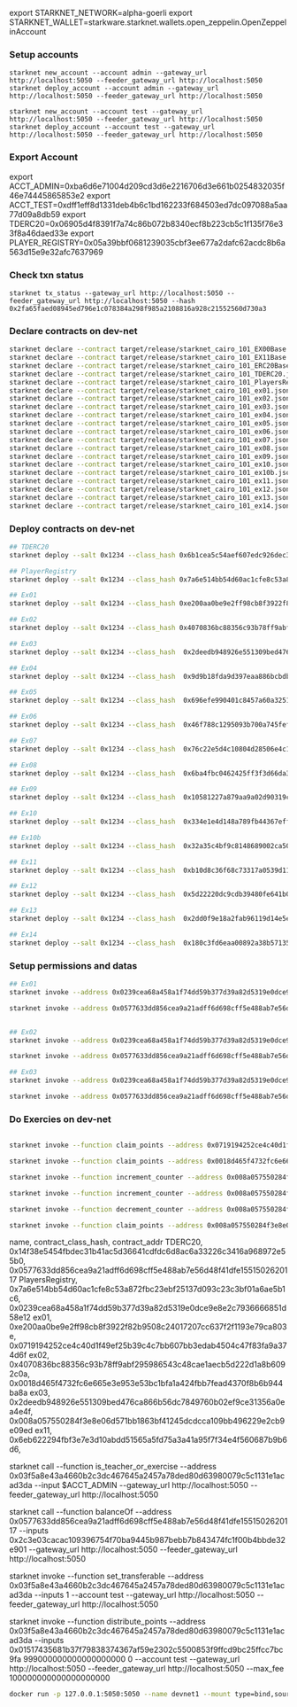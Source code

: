 export STARKNET_NETWORK=alpha-goerli
export STARKNET_WALLET=starkware.starknet.wallets.open_zeppelin.OpenZeppelinAccount

### Setup accounts
```
starknet new_account --account admin --gateway_url http://localhost:5050 --feeder_gateway_url http://localhost:5050
starknet deploy_account --account admin --gateway_url http://localhost:5050 --feeder_gateway_url http://localhost:5050

starknet new_account --account test --gateway_url http://localhost:5050 --feeder_gateway_url http://localhost:5050
starknet deploy_account --account test --gateway_url http://localhost:5050 --feeder_gateway_url http://localhost:5050
```

### Export Account
export ACCT_ADMIN=0xba6d6e71004d209cd3d6e2216706d3e661b0254832035f46e74445865853e2
export ACCT_TEST=0xdff1eff8d1331deb4b6c1bd162233f684503ed7dc097088a5aa77d09a8db59
export TDERC20=0x06905d4f8391f7a74c86b072b8340ecf8b223cb5c1f135f76e33f8a46daed33e
export PLAYER_REGISTRY=0x05a39bbf0681239035cbf3ee677a2dafc62acdc8b6a563d15e9e32afc7637969

### Check txn status
```
starknet tx_status --gateway_url http://localhost:5050 --feeder_gateway_url http://localhost:5050 --hash 0x2fa65faed08945ed796e1c078384a298f985a2108816a928c21552560d730a3
```

### Declare contracts on dev-net
``` bash
starknet declare --contract target/release/starknet_cairo_101_EX00Base.json --account admin --gateway_url http://localhost:5050 --feeder_gateway_url http://localhost:5050 --max_fee 100000000000000000000
starknet declare --contract target/release/starknet_cairo_101_EX11Base.json --account admin --gateway_url http://localhost:5050 --feeder_gateway_url http://localhost:5050 --max_fee 100000000000000000000
starknet declare --contract target/release/starknet_cairo_101_ERC20Base.json --account admin --gateway_url http://localhost:5050 --feeder_gateway_url http://localhost:5050 --max_fee 100000000000000000000
starknet declare --contract target/release/starknet_cairo_101_TDERC20.json --account admin --gateway_url http://localhost:5050 --feeder_gateway_url http://localhost:5050 --max_fee 100000000000000000000
starknet declare --contract target/release/starknet_cairo_101_PlayersRegistry.json --account admin --gateway_url http://localhost:5050 --feeder_gateway_url http://localhost:5050 --max_fee 100000000000000000000
starknet declare --contract target/release/starknet_cairo_101_ex01.json --account admin --gateway_url http://localhost:5050 --feeder_gateway_url http://localhost:5050 --max_fee 100000000000000000000
starknet declare --contract target/release/starknet_cairo_101_ex02.json --account admin --gateway_url http://localhost:5050 --feeder_gateway_url http://localhost:5050 --max_fee 100000000000000000000
starknet declare --contract target/release/starknet_cairo_101_ex03.json --account admin --gateway_url http://localhost:5050 --feeder_gateway_url http://localhost:5050 --max_fee 100000000000000000000
starknet declare --contract target/release/starknet_cairo_101_ex04.json --account admin --gateway_url http://localhost:5050 --feeder_gateway_url http://localhost:5050 --max_fee 100000000000000000000
starknet declare --contract target/release/starknet_cairo_101_ex05.json --account admin --gateway_url http://localhost:5050 --feeder_gateway_url http://localhost:5050 --max_fee 100000000000000000000
starknet declare --contract target/release/starknet_cairo_101_ex06.json --account admin --gateway_url http://localhost:5050 --feeder_gateway_url http://localhost:5050 --max_fee 100000000000000000000
starknet declare --contract target/release/starknet_cairo_101_ex07.json --account admin --gateway_url http://localhost:5050 --feeder_gateway_url http://localhost:5050 --max_fee 100000000000000000000
starknet declare --contract target/release/starknet_cairo_101_ex08.json --account admin --gateway_url http://localhost:5050 --feeder_gateway_url http://localhost:5050 --max_fee 100000000000000000000
starknet declare --contract target/release/starknet_cairo_101_ex09.json --account admin --gateway_url http://localhost:5050 --feeder_gateway_url http://localhost:5050 --max_fee 100000000000000000000
starknet declare --contract target/release/starknet_cairo_101_ex10.json --account admin --gateway_url http://localhost:5050 --feeder_gateway_url http://localhost:5050 --max_fee 100000000000000000000
starknet declare --contract target/release/starknet_cairo_101_ex10b.json --account admin --gateway_url http://localhost:5050 --feeder_gateway_url http://localhost:5050 --max_fee 100000000000000000000
starknet declare --contract target/release/starknet_cairo_101_ex11.json --account admin --gateway_url http://localhost:5050 --feeder_gateway_url http://localhost:5050 --max_fee 100000000000000000000
starknet declare --contract target/release/starknet_cairo_101_ex12.json --account admin --gateway_url http://localhost:5050 --feeder_gateway_url http://localhost:5050 --max_fee 100000000000000000000
starknet declare --contract target/release/starknet_cairo_101_ex13.json --account admin --gateway_url http://localhost:5050 --feeder_gateway_url http://localhost:5050 --max_fee 100000000000000000000
starknet declare --contract target/release/starknet_cairo_101_ex14.json --account admin --gateway_url http://localhost:5050 --feeder_gateway_url http://localhost:5050 --max_fee 100000000000000000000
```

### Deploy contracts on dev-net
``` bash
## TDERC20
starknet deploy --salt 0x1234 --class_hash 0x6b1cea5c54aef607edc926dec33a205d3da187ad8c1514706ab1e28db425138 --inputs 10057515165931654559836545801321088512241713 357609582641 18 0 0 $ACCT_ADMIN $ACCT_ADMIN --account admin --gateway_url http://localhost:5050 --feeder_gateway_url http://localhost:5050 --max_fee 100000000000000000000

## PlayerRegistry
starknet deploy --salt 0x1234 --class_hash 0x7a6e514bb54d60ac1cfe8c53a872fbc23ebf25137d093c23c3bf01a6ae5b1c6 --inputs $ACCT_ADMIN --account admin --gateway_url http://localhost:5050 --feeder_gateway_url http://localhost:5050 --max_fee 100000000000000000000

## Ex01
starknet deploy --salt 0x1234 --class_hash 0xe200aa0be9e2ff98cb8f3922f82b9508c24017207cc637f2f1193e79ca803e --inputs $TDERC20 $PLAYER_REGISTRY 1 1 --account admin --gateway_url http://localhost:5050 --feeder_gateway_url http://localhost:5050 --max_fee 100000000000000000000

## Ex02
starknet deploy --salt 0x1234 --class_hash 0x4070836bc88356c93b78ff9abf295986543c48cae1aecb5d222d1a8b6092c0a --inputs $TDERC20 $PLAYER_REGISTRY 1 2 107101107 --account admin --gateway_url http://localhost:5050 --feeder_gateway_url http://localhost:5050 --max_fee 100000000000000000000

## Ex03
starknet deploy --salt 0x1234 --class_hash  0x2deedb948926e551309bed476ca866b56dc7849760b02ef9ce31356a0ea4e4f --inputs $TDERC20 $PLAYER_REGISTRY 1 3 --account admin --gateway_url http://localhost:5050 --feeder_gateway_url http://localhost:5050 --max_fee 100000000000000000000

## Ex04
starknet deploy --salt 0x1234 --class_hash  0x9d9b18fda9d397eaa886bcbdb53a384199246bf2510893c1c403c673b44b1c --inputs $TDERC20 $PLAYER_REGISTRY 1 4 --account admin --gateway_url http://localhost:5050 --feeder_gateway_url http://localhost:5050 --max_fee 100000000000000000000

## Ex05
starknet deploy --salt 0x1234 --class_hash  0x696efe990401c8457a60a32519253a13c2c58427f2e1ce6d42add395c4e13e8 --inputs $TDERC20 $PLAYER_REGISTRY 1 5 --account admin --gateway_url http://localhost:5050 --feeder_gateway_url http://localhost:5050 --max_fee 100000000000000000000

## Ex06
starknet deploy --salt 0x1234 --class_hash  0x46f788c1295093b700a745fef0a4fc7da1348d5208435b715ab20a3400eb1e3 --inputs $TDERC20 $PLAYER_REGISTRY 1 6 --account admin --gateway_url http://localhost:5050 --feeder_gateway_url http://localhost:5050 --max_fee 100000000000000000000

## Ex07
starknet deploy --salt 0x1234 --class_hash  0x76c22e5d4c10804d28506e4c14f470fc48d168af5fcbb31472ab48bc31d610f --inputs $TDERC20 $PLAYER_REGISTRY 1 7 --account admin --gateway_url http://localhost:5050 --feeder_gateway_url http://localhost:5050 --max_fee 100000000000000000000

## Ex08
starknet deploy --salt 0x1234 --class_hash  0x6ba4fbc0462425ff3f3d66da3d125d803f68ef29a3e32942866db726003b29c --inputs $TDERC20 $PLAYER_REGISTRY 1 8 --account admin --gateway_url http://localhost:5050 --feeder_gateway_url http://localhost:5050 --max_fee 100000000000000000000

## Ex09
starknet deploy --salt 0x1234 --class_hash  0x10581227a879aa9a02d90319c6e9ca33448c7f73fa9d99b03087e273d55a2ec --inputs $TDERC20 $PLAYER_REGISTRY 1 9 --account admin --gateway_url http://localhost:5050 --feeder_gateway_url http://localhost:5050 --max_fee 100000000000000000000

## Ex10
starknet deploy --salt 0x1234 --class_hash  0x334e1e4d148a789fb44367eff869a6330693037983ba6fd2291b2be1249e15a --inputs $TDERC20 $PLAYER_REGISTRY 1 10 --account admin --gateway_url http://localhost:5050 --feeder_gateway_url http://localhost:5050 --max_fee 100000000000000000000

## Ex10b
starknet deploy --salt 0x1234 --class_hash  0x32a35c4bf9c8148689002ca501c973a135a30457c6507e28261bed0c3a1f35 --inputs 0x07b9842cd51a0ca05b706a257ba17807f011c8d61cf6182443711d4232b66ab7 --account admin --gateway_url http://localhost:5050 --feeder_gateway_url http://localhost:5050 --max_fee 100000000000000000000

## Ex11
starknet deploy --salt 0x1234 --class_hash  0xb10d8c36f68c73317a0539d11dd001ed88a9445cc0cc90ef5812782c837d3f --inputs $TDERC20 $PLAYER_REGISTRY 1 11 --account admin --gateway_url http://localhost:5050 --feeder_gateway_url http://localhost:5050 --max_fee 100000000000000000000

## Ex12
starknet deploy --salt 0x1234 --class_hash  0x5d22220dc9cdb39480fe641b0dd5cdc6c7662db73c3935a43bffe8f100cf240 --inputs $TDERC20 $PLAYER_REGISTRY 1 12 --account admin --gateway_url http://localhost:5050 --feeder_gateway_url http://localhost:5050 --max_fee 100000000000000000000

## Ex13
starknet deploy --salt 0x1234 --class_hash  0x2dd0f9e18a2fab96119d14e5e0f323d17a5539a2b9bb093b219abdf9b72657 --inputs $TDERC20 $PLAYER_REGISTRY 1 13 --account admin --gateway_url http://localhost:5050 --feeder_gateway_url http://localhost:5050 --max_fee 100000000000000000000

## Ex14
starknet deploy --salt 0x1234 --class_hash  0x180c3fd6eaa00892a38b5713531acb3a1b7feca3f78ff4bdaa707fcc3545d27 --inputs $TDERC20 $PLAYER_REGISTRY 1 14 --account admin --gateway_url http://localhost:5050 --feeder_gateway_url http://localhost:5050 --max_fee 100000000000000000000
```

### Setup permissions and datas
```bash
## Ex01
starknet invoke --address 0x0239cea68a458a1f74dd59b377d39a82d5319e0dce9e8e2c7936666851d58e12 --function set_exercise_or_admin --inputs 0x0719194252ce4c40d1f49ef25b39c4c7bb607bb3edab4504c47f83fa9a374d6f 1 --account admin --gateway_url http://localhost:5050 --feeder_gateway_url http://localhost:5050

starknet invoke --address 0x0577633dd856cea9a21adff6d698cff5e488ab7e56d48f41dfe1551502620117 --function set_teacher --inputs 0x0719194252ce4c40d1f49ef25b39c4c7bb607bb3edab4504c47f83fa9a374d6f 1 --account admin --gateway_url http://localhost:5050 --feeder_gateway_url http://localhost:5050


## Ex02
starknet invoke --address 0x0239cea68a458a1f74dd59b377d39a82d5319e0dce9e8e2c7936666851d58e12 --function set_exercise_or_admin --inputs 0x0018d465f4732fc6e665e3e953e53bc1bfa1a424fbb7fead4370f8b6b944ba8a 1 --account admin --gateway_url http://localhost:5050 --feeder_gateway_url http://localhost:5050

starknet invoke --address 0x0577633dd856cea9a21adff6d698cff5e488ab7e56d48f41dfe1551502620117 --function set_teacher --inputs 0x0018d465f4732fc6e665e3e953e53bc1bfa1a424fbb7fead4370f8b6b944ba8a 1 --account admin --gateway_url http://localhost:5050 --feeder_gateway_url http://localhost:5050

## Ex03
starknet invoke --address 0x0239cea68a458a1f74dd59b377d39a82d5319e0dce9e8e2c7936666851d58e12 --function set_exercise_or_admin --inputs 0x008a057550284f3e8e06d571bb1863bf41245dcdcca109bb496229e2cb9e09ed 1 --account admin --gateway_url http://localhost:5050 --feeder_gateway_url http://localhost:5050

starknet invoke --address 0x0577633dd856cea9a21adff6d698cff5e488ab7e56d48f41dfe1551502620117 --function set_teacher --inputs 0x008a057550284f3e8e06d571bb1863bf41245dcdcca109bb496229e2cb9e09ed 1 --account admin --gateway_url http://localhost:5050 --feeder_gateway_url http://localhost:5050
```


### Do Exercies on dev-net
``` bash

starknet invoke --function claim_points --address 0x0719194252ce4c40d1f49ef25b39c4c7bb607bb3edab4504c47f83fa9a374d6f --account test --gateway_url http://localhost:5050 --feeder_gateway_url http://localhost:5050

starknet invoke --function claim_points --address 0x0018d465f4732fc6e665e3e953e53bc1bfa1a424fbb7fead4370f8b6b944ba8a --account test --inputs 107101107 --gateway_url http://localhost:5050 --feeder_gateway_url http://localhost:5050

starknet invoke --function increment_counter --address 0x008a057550284f3e8e06d571bb1863bf41245dcdcca109bb496229e2cb9e09ed --account test --gateway_url http://localhost:5050 --feeder_gateway_url http://localhost:5050

starknet invoke --function increment_counter --address 0x008a057550284f3e8e06d571bb1863bf41245dcdcca109bb496229e2cb9e09ed --account test --gateway_url http://localhost:5050 --feeder_gateway_url http://localhost:5050

starknet invoke --function decrement_counter --address 0x008a057550284f3e8e06d571bb1863bf41245dcdcca109bb496229e2cb9e09ed --account test --gateway_url http://localhost:5050 --feeder_gateway_url http://localhost:5050

starknet invoke --function claim_points --address 0x008a057550284f3e8e06d571bb1863bf41245dcdcca109bb496229e2cb9e09ed --account test --gateway_url http://localhost:5050 --feeder_gateway_url http://localhost:5050
```





name, contract_class_hash, contract_addr
TDERC20, 0x14f38e5454fbdec31b41ac5d36641cdfdc6d8ac6a33226c3416a968972e55b0, 0x0577633dd856cea9a21adff6d698cff5e488ab7e56d48f41dfe1551502620117
PlayersRegistry, 0x7a6e514bb54d60ac1cfe8c53a872fbc23ebf25137d093c23c3bf01a6ae5b1c6, 0x0239cea68a458a1f74dd59b377d39a82d5319e0dce9e8e2c7936666851d58e12
ex01, 0xe200aa0be9e2ff98cb8f3922f82b9508c24017207cc637f2f1193e79ca803e, 0x0719194252ce4c40d1f49ef25b39c4c7bb607bb3edab4504c47f83fa9a374d6f
ex02, 0x4070836bc88356c93b78ff9abf295986543c48cae1aecb5d222d1a8b6092c0a, 0x0018d465f4732fc6e665e3e953e53bc1bfa1a424fbb7fead4370f8b6b944ba8a
ex03, 0x2deedb948926e551309bed476ca866b56dc7849760b02ef9ce31356a0ea4e4f, 0x008a057550284f3e8e06d571bb1863bf41245dcdcca109bb496229e2cb9e09ed
ex11, 0x6eb622294fbf3e7e3d10abdd51565a5fd75a3a41a95f7f34e4f560687b9b6d6,






starknet call --function is_teacher_or_exercise --address 0x03f5a8e43a4660b2c3dc467645a2457a78ded80d63980079c5c1131e1acad3da --input $ACCT_ADMIN --gateway_url http://localhost:5050 --feeder_gateway_url http://localhost:5050

starknet call --function balanceOf --address 0x0577633dd856cea9a21adff6d698cff5e488ab7e56d48f41dfe1551502620117 --inputs 0x2c3e03cacac109396754f70ba9445b987bebb7b843474fc1f00b4bbde32e901 --gateway_url http://localhost:5050 --feeder_gateway_url http://localhost:5050


starknet invoke --function set_transferable --address 0x03f5a8e43a4660b2c3dc467645a2457a78ded80d63980079c5c1131e1acad3da --inputs 1 --account test --gateway_url http://localhost:5050 --feeder_gateway_url http://localhost:5050

starknet invoke --function distribute_points --address 0x03f5a8e43a4660b2c3dc467645a2457a78ded80d63980079c5c1131e1acad3da --inputs 0x01517435681b37f79838374367af59e2302c5500853f9ffcd9bc25ffcc7bc9fa 999000000000000000000 0 --account test --gateway_url http://localhost:5050 --feeder_gateway_url http://localhost:5050 --max_fee 100000000000000000000






``` bash
docker run -p 127.0.0.1:5050:5050 --name devnet1 --mount type=bind,source=/Users/seabookchen/.starknet-devnet/dumpdir,target=/dumpdir devnet-1 --seed 1234 --timeout 10000  --dump-on exit --dump-path /dumpdir/dump.pkl
```